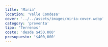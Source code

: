 ```yaml
---
title: 'Miria'
location: 'Valle Condesa'
cover: '../../assets/images/miria-cover.webp'
category: 'preventa'
tipo: 'Terrenos'
costo: 'desde $450,000'
presupuesto: '$400,000'
---
```

